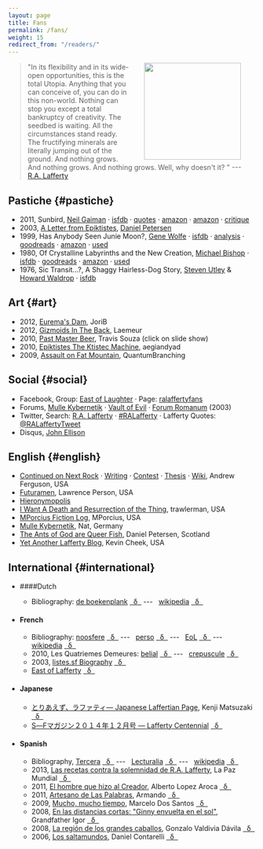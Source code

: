 ```yaml
---
layout: page
title: Fans
permalink: /fans/
weight: 15
redirect_from: "/readers/"
---
```



<a href="http://manybooks.net/authors/laffertyr.html">
  <img hspace="30" align="right" src="{{ site.baseurl }}/images/readers.jpg" height="197">
</a>

> "In its flexibility and in its wide-open opportunities, this is the total Utopia. Anything that you can conceive of, you can do in this non-world. Nothing can stop you except a total bankruptcy of creativity. The seedbed is waiting. All the circumstances stand ready. The fructifying minerals are literally jumping out of the ground. And nothing grows. And nothing grows. And nothing grows. Well, why doesn't it? " ---[R.A.&nbsp;Lafferty](http://en.wikiquote.org/wiki/R._A._Lafferty)

## Pastiche {#pastiche}

* 2011, <span class="btitle">Sunbird</span>, [Neil Gaiman](http://www.newyorker.com/magazine/2010/01/25/kid-goth) 
  &middot; [isfdb](http://www.isfdb.org/cgi-bin/title.cgi?460731)
  &middot; [quotes](http://www.theintrepidreader.com/2011/12/weekend-cooking-sunbird-by-neil-gaiman.html)
  &middot; [amazon](http://www.amazon.com/Fragile-Things-Short-Fictions-Wonders/dp/0060515236#customerReviews)
  &middot; [amazon](http://www.amazon.com/Years-Best-Fantasy-David-Hartwell/dp/1892391376)
  &middot; [critique](http://www.academia.edu/4487275/The_Order_of_the_Phoenix_Homage_Pastiche_and_Neil_Gaiman_s_Sunbird_)
* 2003, <span class="btitle">[A Letter from Epiktistes](http://web.archive.org/web/20091017222531/http://www.theedwardsociety.com/epiktistes.php)</span>, [Daniel Petersen](http://antsofgodarequeerfish.blogspot.com/)
* 1999, <span class="btitle">Has Anybody Seen Junie Moon?</span>, [Gene Wolfe](http://en.wikipedia.org/wiki/Gene_Wolfe)
 &middot; [isfdb](http://www.isfdb.org/cgi-bin/title.cgi?332871)
 &middot; [analysis](http://www.wolfewiki.com/pmwiki/pmwiki.php?n=Stories.HasAnybodySeenJunieMoon?)
 &middot; [goodreads](http://www.goodreads.com/book/show/4395088-the-best-of-gene-wolfe#other_reviews)
 &middot; [amazon](http://www.amazon.com/The-Best-Gene-Wolfe-Retrospective/dp/B00A18G2Q2#customerReviews)
 &middot; [used](http://used.addall.com/SuperRare/submitRare.cgi?&isbn=076532136X)
* 1980, <span class="btitle">Of Crystalline Labyrinths and the New Creation</span>, [Michael&nbsp;Bishop](http://en.wikipedia.org/wiki/Michael_Bishop_%28author%29)
 &middot; [isfdb](http://www.isfdb.org/cgi-bin/title.cgi?67803)
 &middot; [goodreads](http://www.goodreads.com/book/show/875815.Brighten_to_Incandescence#other_reviews)
 &middot; [amazon](http://www.amazon.com/Brighten-Incandescence-Stories-Michael-Bishop/dp/1930846169#customerReviews)
 &middot; [used](http://used.addall.com/SuperRare/submitRare.cgi?author=michael+bishop&title=Brighten+to+Incandescence%3A+17+Stories)
* 1976, <span class="btitle">Sic Transit...?, A Shaggy Hairless-Dog Story</span>, 
 [Steven Utley](http://en.wikipedia.org/wiki/Steven_Utley) & 
 [Howard Waldrop](http://en.wikipedia.org/wiki/Howard_Waldrop)
 &middot; [isfdb](http://www.isfdb.org/cgi-bin/title.cgi?93386)

## Art {#art}

  * 2012, [Eurema's Dam](http://jorib.deviantart.com/art/Albert-291776659), JoriB
  * 2012, [Gizmoids In The Back](http://laemeur.blogspot.com/2011/02/b2l-s.html), Laemeur
  * 2010, [Past Master Beer](http://travissouza.com/1352071), Travis Souza (click on slide show)
  * 2010, [Epiktistes The Ktistec Machine](http://aegiandyad.deviantart.com/art/Epiktistes-The-Ktistec-Machine-161498193), aegiandyad
  * 2009, [Assault on Fat Mountain](http://quantumbranching.deviantart.com/art/Assault-on-Fat-Mountain-145255681), QuantumBranching

## Social {#social}

* Facebook, Group: [East of Laughter](https://www.facebook.com/groups/586744968045210/) &middot; Page: [ralaffertyfans](https://www.facebook.com/ralaffertyfans)
* Forums, [Mulle Kybernetik](http://www.mulle-kybernetik.com/RAL/messageboard/viewforum.php?f=1) &middot; [Vault of Evil](http://vaultofevil.proboards.com/thread/4740/lafferty) &middot; [Forum Romanum](http://5622.forumromanum.com/member/forum/forum.php?action=std_tindex&USER=user_5622&onsearch=1&threadid=2) (2003)
* Twitter, Search: [R.A. Lafferty](https://twitter.com/search?q=r.a.%20lafferty&src=typd) &middot; [#RALafferty](https://twitter.com/hashtag/RALafferty?src=hash) &middot; Lafferty Quotes: [@RALaffertyTweet](https://twitter.com/RALaffertyTweet)
* Disqus, [John Ellison](https://disqus.com/home/user/johnellison)

## English {#english}

* [Continued on Next Rock](http://ralafferty.tumblr.com) &middot; [Writing](http://ralafferty.tumblr.com/post/74655381463/how-lafferty-wrote) &middot; [Contest](http://news.virginia.edu/node/18066?id=18066) &middot; [Thesis](http://www.academia.edu/329007/Lafferty_and_His_World) &middot; [Wiki](http://lafferty.wikidot.com/), Andrew Ferguson, USA
* [Futuramen](http://www.lawrenceperson.com/?tag=r-a-lafferty), Lawrence Person, USA
* [Hieronymopolis](http://hieronymopolis.wordpress.com/category/laffertyana/)
* [I Want A Death and Resurrection of the Thing](http://failingevenbetter.blogspot.com/), trawlerman, USA
* [MPorcius Fiction Log](http://mporcius.blogspot.com/search/label/Lafferty), MPorcius, USA
* [Mulle Kybernetik](http://www.mulle-kybernetik.com/RAL), Nat, Germany
* [The Ants of God are Queer Fish](http://antsofgodarequeerfish.blogspot.com), Daniel Petersen, Scotland
* [Yet Another Lafferty Blog](http://www.yetanotherlaffertyblog.com/), Kevin Cheek, USA

## International {#international}

* ####Dutch
  * Bibliography: [de boekenplank](http://www.deboekenplank.nl/naslag/aut/l/lafferty_r.htm) [&nbsp; &delta; &nbsp;](http://translate.google.com/translate?hl=en&sl=nl&u=http://www.deboekenplank.nl/naslag/aut/l/lafferty_r.htm&prev=/search%3Fq%3Dra%2Blafferty%26lr%3Dlang_nl%26hl%3Den%26as_qdr%3Dall%26tbs%3Dlr:lang_1nl) --- &nbsp; [wikipedia](http://nl.wikipedia.org/wiki/R.A._Lafferty) [&nbsp; &delta; &nbsp;](https://translate.google.com/translate?sl=nl&tl=en&js=y&prev=_t&hl=en&ie=UTF-8&u=http%3A%2F%2Fnl.wikipedia.org%2Fwiki%2FR.A._Lafferty&edit-text=)
* #### French
  * Bibliography:  [noosfere](http://www.noosfere.org/icarus/livres/auteur.asp?NumAuteur=311) [&nbsp; &delta; &nbsp;](https://translate.google.com/translate?hl=en&sl=fr&tl=en&u=http%3A%2F%2Fwww.noosfere.org%2Ficarus%2Flivres%2Fauteur.asp%3FNumAuteur%3D311) --- &nbsp; [perso](http://web.archive.org/web/20030408031523/http://perso.wanadoo.fr/listes.sf/lafferty/bibliof.htm) [&nbsp; &delta; &nbsp;](https://translate.google.com/translate?sl=fr&tl=en&js=y&prev=_t&hl=en&ie=UTF-8&u=http%3A%2F%2Fweb.archive.org%2Fweb%2F20030408031523%2Fhttp%3A%2F%2Fperso.wanadoo.fr%2Flistes.sf%2Flafferty%2Fbibliof.htm&edit-text=) --- &nbsp; [EoL](http://www.eastoflafferty.com/#!lafferty-bibliographie/c1fk "East of Laughter") [&nbsp; &delta; &nbsp;](https://translate.google.com/translate?sl=fr&tl=en&js=y&prev=_t&hl=en&ie=UTF-8&u=http%3A%2F%2Fwww.eastoflafferty.com%2F%23!lafferty-bibliographie%2Fc1fk&edit-text=) --- &nbsp; [wikipedia](http://fr.wikipedia.org/wiki/R._A._Lafferty) [&nbsp; &delta; &nbsp;](https://translate.google.com/translate?sl=fr&tl=en&js=y&prev=_t&hl=en&ie=UTF-8&u=http%3A%2F%2Ffr.wikipedia.org%2Fwiki%2FR._A._Lafferty&edit-text=)
  * 2010, Les Quatriemes Demeures: [belial](http://www.belial.fr/blog/les-quatriemes-demeures "Fourth Mansions") [&nbsp; &delta; &nbsp;](https://translate.google.com/translate?sl=fr&tl=en&js=y&prev=_t&hl=en&ie=UTF-8&u=http%3A%2F%2Fwww.belial.fr%2Fblog%2Fles-quatriemes-demeures&edit-text=) --- &nbsp; [crepuscule](http://songes-du-crepuscule.naturalforum.net/t2239-les-quatriemes-demeures-raphael-aloysius-lafferty) [&nbsp; &delta; &nbsp;](https://translate.google.com/translate?sl=fr&tl=en&js=y&prev=_t&hl=en&ie=UTF-8&u=http%3A%2F%2Fsonges-du-crepuscule.naturalforum.net%2Ft2239-les-quatriemes-demeures-raphael-aloysius-lafferty&edit-text=)
  * 2003, [listes.sf Biography](http://web.archive.org/web/20030408031523/http://perso.wanadoo.fr/listes.sf/lafferty/bio.htm) [&nbsp; &delta; &nbsp;](https://translate.google.com/translate?sl=fr&tl=en&js=y&prev=_t&hl=en&ie=UTF-8&u=http%3A%2F%2Fweb.archive.org%2Fweb%2F20030408031523%2Fhttp%3A%2F%2Fperso.wanadoo.fr%2Flistes.sf%2Flafferty%2Fbio.htm&edit-text=) 
  * [East of Lafferty](http://www.eastoflafferty.com/) [&nbsp; &delta; &nbsp;](https://translate.google.com/translate?sl=fr&tl=en&js=y&prev=_t&hl=en&ie=UTF-8&u=http%3A%2F%2Fwww.eastoflafferty.com%2F&edit-text=)

* #### Japanese
   * [とりあえず、ラファティ&mdash; Japanese Laffertian Page](http://hc2.seikyou.ne.jp/home/DrBr/index.html), Kenji Matsuzaki 
[&nbsp; &delta; &nbsp;](https://translate.google.com/translate?sl=ja&tl=en&js=y&prev=_t&hl=en&ie=UTF-8&u=http%3A%2F%2Fhc2.seikyou.ne.jp%2Fhome%2FDrBr%2Findex.html&edit-text=)
  * [S―Fマガジン２０１４年１２月号 &mdash; Lafferty Centennial](http://hayakawa-online.co.jp/product/books/721412.html)
[&nbsp; &delta; &nbsp;](https://translate.google.com/translate?sl=ja&tl=en&js=y&prev=_t&hl=en&ie=UTF-8&u=http%3A%2F%2Fhayakawa-online.co.jp%2Fproduct%2Fbooks%2F721412.html&edit-text=)

* #### Spanish
  * Bibliography, [Tercera](http://www.tercerafundacion.net/biblioteca/ver/persona/306) [&nbsp; &delta; &nbsp;](https://translate.google.com/translate?sl=es&tl=en&js=y&prev=_t&hl=en&ie=UTF-8&u=http%3A%2F%2Fwww.tercerafundacion.net%2Fbiblioteca%2Fver%2Fpersona%2F306&edit-text=) --- &nbsp; [Lecturalia](http://www.lecturalia.com/autor/13364/r-a-lafferty) [&nbsp; &delta; &nbsp;](https://translate.google.com/translate?sl=es&tl=en&js=y&prev=_t&hl=en&ie=UTF-8&u=http%3A%2F%2Fwww.lecturalia.com%2Fautor%2F13364%2Fr-a-lafferty&edit-text=) --- &nbsp; [wikipedia](http://es.wikipedia.org/wiki/R._A._Lafferty) [&nbsp; &delta; &nbsp;](https://translate.google.com/translate?sl=es&tl=en&js=y&prev=_t&hl=en&ie=UTF-8&u=http%3A%2F%2Fes.wikipedia.org%2Fwiki%2FR._A._Lafferty&edit-text=)
  * 2013, [Las recetas contra la solemnidad de R.A. Lafferty](http://www.lapazmundial.com/blog/2013/02/21/las-recetas-contra-la-solemnidad-de-r-a-lafferty/ "Recipes from the solemnity of R.A. Lafferty"), La Paz Mundial [&nbsp; &delta; &nbsp;](https://translate.google.com/translate?sl=es&tl=en&js=y&prev=_t&hl=en&ie=UTF-8&u=http%3A%2F%2Fwww.lapazmundial.com%2Fblog%2F2013%2F02%2F21%2Flas-recetas-contra-la-solemnidad-de-r-a-lafferty%2F&edit-text=)
  * 2011, [El hombre que hizo al Creador](http://sherlockholmes.lacoctelera.net/post/2011/08/02/r-a-lafferty-hombre-hizo-al-creador), Alberto Lopez Aroca [&nbsp; &delta; &nbsp;](http://translate.google.com/translate?hl=en&sl=es&u=http://sherlockholmes.lacoctelera.net/post/2011/08/02/r-a-lafferty-hombre-hizo-al-creador&prev=/search%3Fq%3Dra%2Blafferty%26lr%3Dlang_es%26hl%3Den%26as_qdr%3Dall%26tbs%3Dlr:lang_1es)
  * 2011, [Artesano de Las Palabras](http://postcardsfromtheedge-armando.blogspot.com/2011/05/ra-lafferty-artesano-de-las-palabras.html "Artisan of Words"), Armando [&nbsp; &delta; &nbsp;](https://translate.google.com/translate?sl=es&tl=en&js=y&prev=_t&hl=en&ie=UTF-8&u=http%3A%2F%2Fpostcardsfromtheedge-armando.blogspot.com%2F2011%2F05%2Fra-lafferty-artesano-de-las-palabras.html&edit-text=)
  * 2009, [Mucho, mucho tiempo](http://blogsdelagente.com/mdossantos/tag/r-a-lafferty/), Marcelo Dos Santos [&nbsp; &delta; &nbsp;](http://translate.google.com/translate?hl=en&sl=es&u=http://blogsdelagente.com/mdossantos/tag/r-a-lafferty/&prev=/search%3Fq%3Dra%2Blafferty%26start%3D30%26lr%3Dlang_es%26sa%3DN%26hl%3Den%26as_qdr%3Dall%26biw%3D1079%26bih%3D1253%26tbs%3Dlr:lang_1es)
  * 2008, [En las distancias cortas: "Ginny envuelta en el sol"](http://ambargris.blogspot.com/2008/08/en-las-distancias-cortas-ginny-envuelta.html), Grandfather Igor [&nbsp; &delta; &nbsp;](http://translate.google.com/translate?hl=en&sl=es&u=http://ambargris.blogspot.com/2008/08/en-las-distancias-cortas-ginny-envuelta.html&prev=/search%3Fq%3Dra%2Blafferty%26start%3D50%26lr%3Dlang_es%26sa%3DN%26hl%3Den%26as_qdr%3Dall%26biw%3D1079%26bih%3D1253%26tbs%3Dlr:lang_1es)
  * 2008, [La región de los grandes caballos](http://www.arealibros.es/otros/la-region-de-los-grandes-caballos-de-r-a-lafferty.html), Gonzalo Valdivia Dávila [&nbsp; &delta; &nbsp;](http://translate.google.com/translate?hl=en&sl=es&u=http://www.arealibros.es/otros/la-region-de-los-grandes-caballos-de-r-a-lafferty.html&prev=/search%3Fq%3Dra%2Blafferty%26start%3D50%26lr%3Dlang_es%26sa%3DN%26hl%3Den%26as_qdr%3Dall%26biw%3D1079%26bih%3D1253%26tbs%3Dlr:lang_1es)
  * 2006, [Los saltamundos](http://loslibrosloslibros.blogspot.com/2006/03/ralafferty-los-saltamundos.html),  Daniel Contarelli [&nbsp; &delta; &nbsp;](http://translate.google.com/translate?hl=en&sl=es&u=http://loslibrosloslibros.blogspot.com/2006/03/ralafferty-los-saltamundos.html&prev=/search%3Fq%3Dra%2Blafferty%26start%3D40%26lr%3Dlang_es%26sa%3DN%26hl%3Den%26as_qdr%3Dall%26biw%3D1079%26bih%3D1253%26tbs%3Dlr:lang_1es)

